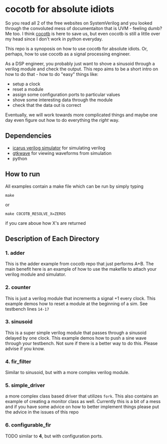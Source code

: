 # cocotb for absolute idiots

So you read all 2 of the free websites on SystemVerilog and you looked through the convoluted mess of documentaiton that is UVM - feeling dumb? Me too. I think [cocotb](https://docs.cocotb.org/en/stable/) is here to save us, but even cocotb is still a little over my head since I don't work in python everyday. 

This repo is a synoposis on how to use cocotb for absolute idiots. Or, perhaps, how to use cocotb as a signal processing engineer. 

As a DSP engineer, you probably just want to shove a sinusoid through a verilog module and check the output. This repo aims to be a short intro on how to do that - how to do "easy" things like:

  - setup a clock
  - reset a module
  - assign some configuration ports to particular values
  - shove some interesting data through the module
  - check that the data out is correct
  
 Eventually, we will work towards more complicated things and maybe one day even figure out how to do everything the *right* way. 
  
## Dependencies

  - [icarus verilog simulator](http://iverilog.icarus.com/) for simulating verilog
  - [gtkwave](http://gtkwave.sourceforge.net/) for viewing waveforms from simulation
  - python 
    
  ## How to run
  
  All examples contain a make file which can be run by simply typing 
  
  `make`
  
  or 
  
  `make COCOTB_RESOLVE_X=ZEROS`
  
  if you care aboue how X's are returned

## Description of Each Directory

### 1. adder
  
  This is the adder example from cocotb repo that just performs A+B. The main benefit here is an example of how to use the makefile to attach your verilog module and simulator. 
  
### 2. counter

This is just a verilog module that increments a signal +1 every clock. This example demos how to reset a module at the beginning of a sim. See testbench lines `14-17`

### 3. sinusoid

This is a super simple verilog module that passes through a sinusoid delayed by one clock. This example demos how to push a sine wave through your testbench. Not sure if there is a better way to do this. Please advise if you know.

### 4. fir_filter

Similar to sinusoid, but with a more complex verilog module. 

### 5. simple_driver

a more complex class based driver that utilizes `fork`. This also contains an example of creating a monitor class as well. Currently this is a bit of a mess and if you have some advice on how to better implement things please put the advice in the issues of this repo

### 6. configurable_fir

TODO similar to **4**, but with configuration ports. 
